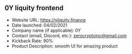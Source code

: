 ## 0Y liquity frontend 
- Website URL: https://yliquity.finance
- Date launched: 04/02/2021
- Company name (if applicable): 0Y
- Contact (email, Discord, etc.): zerocryptoinc@gmail.com
- Kickback Rate: 90%
- Product Description: smooth UI for amazing product
